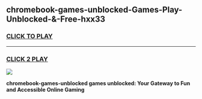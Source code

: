 
## chromebook-games-unblocked-Games-Play-Unblocked-&-Free-hxx33
<h3>
<a href="https://premium76.site?title=chromebook-games-unblocked&ref=24A">CLICK TO PLAY</a></h3>
<hr>

<h3>
<a href="https://premium76.site?title=chromebook-games-unblocked&ref=24A">CLICK 2 PLAY</a>
  
</h3>

<a href="https://premium76.site?title=chromebook-games-unblocked&ref=24A"><img src="https://clearcache.store/games.png"></a>


**chromebook-games-unblocked games unblocked: Your Gateway to Fun and Accessible Online Gaming**
